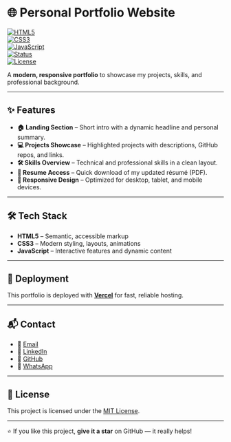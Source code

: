 # 🌐 Personal Portfolio Website  

[![HTML5](https://img.shields.io/badge/HTML5-E34F26?style=for-the-badge&logo=html5&logoColor=white)](#)  
[![CSS3](https://img.shields.io/badge/CSS3-1572B6?style=for-the-badge&logo=css3&logoColor=white)](#)  
[![JavaScript](https://img.shields.io/badge/JavaScript-F7DF1E?style=for-the-badge&logo=javascript&logoColor=black)](#)  
[![Status](https://img.shields.io/badge/Status-Live-green?style=for-the-badge&logo=vercel&logoColor=white)](#)  
[![License](https://img.shields.io/badge/License-MIT-blue?style=for-the-badge)](#)  

A **modern, responsive portfolio** to showcase my projects, skills, and professional background.  

---

## ✨ Features  
- **🏠 Landing Section** – Short intro with a dynamic headline and personal summary.  
- **💻 Projects Showcase** – Highlighted projects with descriptions, GitHub repos, and links.  
- **🛠 Skills Overview** – Technical and professional skills in a clean layout.  
- **📄 Resume Access** – Quick download of my updated résumé (PDF).  
- **📱 Responsive Design** – Optimized for desktop, tablet, and mobile devices.  

---

## 🛠 Tech Stack  
- **HTML5** – Semantic, accessible markup  
- **CSS3** – Modern styling, layouts, animations  
- **JavaScript** – Interactive features and dynamic content  

---

## 🚀 Deployment  
This portfolio is deployed with [**Vercel**](https://vercel.com/) for fast, reliable hosting.  

---

## 📬 Contact  
- 📧 [Email](mailto:talhamustafa642@gmail.com)  
- 💼 [LinkedIn](https://linkedin.com/in/mustafa-muhammad-i-75434922b)  
- 🐙 [GitHub](https://github.com/Mustafa-Hazard)  
- 💬 [WhatsApp](https://wa.me/923302479956)  

---

## 📜 License  
This project is licensed under the [MIT License](LICENSE).  

---

⭐ If you like this project, **give it a star** on GitHub — it really helps!  

